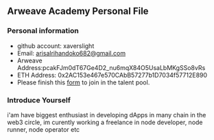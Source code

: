 ## Arweave Academy Personal File

### Personal information

- github account: xaverslight
- Email: arisalrihandoko682@gmail.com
- Arweave Address:pcakFJm0dT67Ge4D2_nu6mqX84O5UsaLbMKgSSo8vRs 
- ETH Address: 0x2AC153e467e570CAbB57277b1D7034f57712E890
- Please finish this [form](https://docs.google.com/forms/d/e/1FAIpQLSfWA5fIIcBgmRppm3jNz5vmf9Mai_QMVil-2pO4r7YKn_Zhtw/viewform?usp=sf_link) to join in the talent pool.

### Introduce Yourself
 i'am have biggest enthusiast in developing dApps in many chain in the web3 circle, im curently working a freelance in node developer, node runner, node operator etc